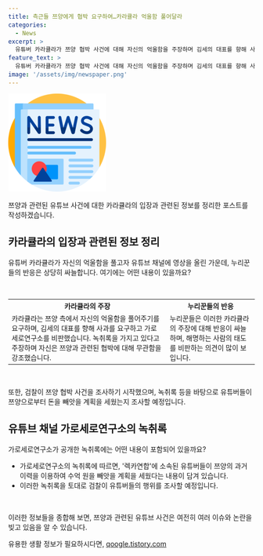 ```yaml
---
title: 측근들 쯔양에게 협박 요구하여…카라큘라 억울함 풀어달라
categories:
  - News
excerpt: >
  유튜버 카라큘라가 쯔양 협박 사건에 대해 자신의 억울함을 주장하며 김세의 대표를 향해 사과를 요구하는 영상을 유튜브에 게시했다. 이에도 누리꾼들은 카라큘라의 해명에 냉담한 반응을 보이고 있으며, 녹취록을 토대로 검찰이 유튜버들의 쯔양으로부터 돈을 뜯어낼 계획을 조사 중이다. 공격적인 언행과 음해 의혹에 대한 카라큘라의 해명은 논란을 일으키고 있다.
feature_text: >
  유튜버 카라큘라가 쯔양 협박 사건에 대해 자신의 억울함을 주장하며 김세의 대표를 향해 사과를 요구하는 영상을 유튜브에 게시했다. 이에도 누리꾼들은 카라큘라의 해명에 냉담한 반응을 보이고 있으며, 녹취록을 토대로 검찰이 유튜버들의 쯔양으로부터 돈을 뜯어낼 계획을 조사 중이다. 공격적인 언행과 음해 의혹에 대한 카라큘라의 해명은 논란을 일으키고 있다.
image: '/assets/img/newspaper.png'
---
```


<p><img src="/assets/img/newspaper.png" alt="kimp 속보" /></p>

<p>쯔양과 관련된 유튜브 사건에 대한 카라큘라의 입장과 관련된 정보를 정리한 포스트를 작성하겠습니다.</p>

<h2 data-ke-size="size26">카라큘라의 입장과 관련된 정보 정리</h2>

<p data-ke-size="size16">유튜버 카라큘라가 자신의 억울함을 풀고자 유튜브 채널에 영상을 올린 가운데, 누리꾼들의 반응은 상당히 싸늘합니다. 여기에는 어떤 내용이 있을까요?</p>

<p><br></p>

<table>
  <tr>
    <th><b>카라큘라의 주장</b></th>
    <th><b>누리꾼들의 반응</b></th>
  </tr>
  <tr>
    <td style="text-align: left;">카라큘라는 쯔양 측에서 자신의 억울함을 풀어주기를 요구하며, 김세의 대표를 향해 사과를 요구하고 가로세로연구소를 비판했습니다. 녹취록을 가지고 있다고 주장하며 자신은 쯔양과 관련된 협박에 대해 무관함을 강조했습니다.</td>
    <td style="text-align: left;">누리꾼들은 이러한 카라큘라의 주장에 대해 반응이 싸늘하며, 해명하는 사람의 태도를 비판하는 의견이 많이 보입니다.</td>
  </tr>
</table>

<p><br></p>

<p data-ke-size="size16">또한, 검찰이 쯔양 협박 사건을 조사하기 시작했으며, 녹취록 등을 바탕으로 유튜버들이 쯔양으로부터 돈을 빼앗을 계획을 세웠는지 조사할 예정입니다.</p>

<h2 data-ke-size="size26">유튜브 채널 가로세로연구소의 녹취록</h2>

<p data-ke-size="size16">가로세로연구소가 공개한 녹취록에는 어떤 내용이 포함되어 있을까요?</p>

<ul>
  <li>가로세로연구소의 녹취록에 따르면, '렉카연합'에 소속된 유튜버들이 쯔양의 과거 이력을 이용하여 수억 원을 빼앗을 계획을 세웠다는 내용이 담겨 있습니다.</li>
  <li>이러한 녹취록을 토대로 검찰이 유튜버들의 행위를 조사할 예정입니다.</li>
</ul>

<p><br></p>

<p data-ke-size="size16">이러한 정보들을 종합해 보면, 쯔양과 관련된 유튜브 사건은 여전히 여러 이슈와 논란을 빚고 있음을 알 수 있습니다.</p>
유용한 생활 정보가 필요하시다면, <a href="https://qoogle.tistory.com" rel="dofollow">qoogle.tistory.com</a>



